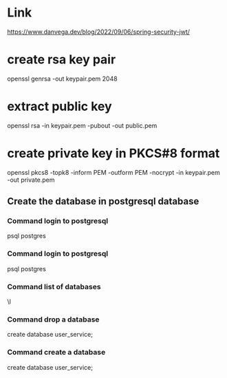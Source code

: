 # Link
https://www.danvega.dev/blog/2022/09/06/spring-security-jwt/

# create rsa key pair
openssl genrsa -out keypair.pem 2048

# extract public key
openssl rsa -in keypair.pem -pubout -out public.pem

# create private key in PKCS#8 format
openssl pkcs8 -topk8 -inform PEM -outform PEM -nocrypt -in keypair.pem -out private.pem


## Create the database in postgresql database

### Command login to postgresql

psql postgres 

### Command login to postgresql

psql postgres 

### Command list of databases

\l

### Command drop a database

create database user_service;

### Command create a database

create database user_service;







